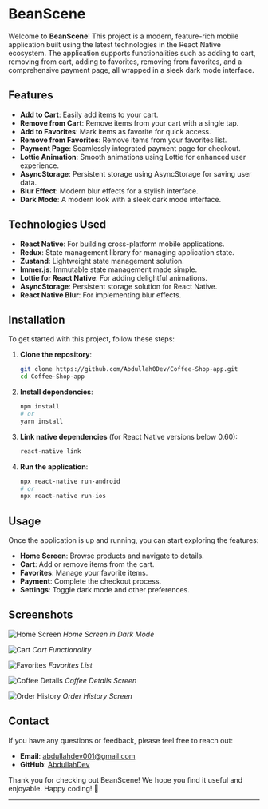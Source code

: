 # BeanScene

Welcome to **BeanScene**! This project is a modern, feature-rich mobile application built using the latest technologies in the React Native ecosystem. The application supports functionalities such as adding to cart, removing from cart, adding to favorites, removing from favorites, and a comprehensive payment page, all wrapped in a sleek dark mode interface.
 
## Features

- **Add to Cart**: Easily add items to your cart.
- **Remove from Cart**: Remove items from your cart with a single tap.
- **Add to Favorites**: Mark items as favorite for quick access.
- **Remove from Favorites**: Remove items from your favorites list.
- **Payment Page**: Seamlessly integrated payment page for checkout.
- **Lottie Animation**: Smooth animations using Lottie for enhanced user experience.
- **AsyncStorage**: Persistent storage using AsyncStorage for saving user data.
- **Blur Effect**: Modern blur effects for a stylish interface.
- **Dark Mode**: A modern look with a sleek dark mode interface.

## Technologies Used

- **React Native**: For building cross-platform mobile applications.
- **Redux**: State management library for managing application state.
- **Zustand**: Lightweight state management solution.
- **Immer.js**: Immutable state management made simple.
- **Lottie for React Native**: For adding delightful animations.
- **AsyncStorage**: Persistent storage solution for React Native.
- **React Native Blur**: For implementing blur effects.

## Installation

To get started with this project, follow these steps:

1. **Clone the repository**:
   ```bash
   git clone https://github.com/Abdullah0Dev/Coffee-Shop-app.git
   cd Coffee-Shop-app
   ```

2. **Install dependencies**:
   ```bash
   npm install
   # or
   yarn install
   ```

3. **Link native dependencies** (for React Native versions below 0.60):
   ```bash
   react-native link
   ```

4. **Run the application**:
   ```bash
   npx react-native run-android
   # or
   npx react-native run-ios
   ```

## Usage

Once the application is up and running, you can start exploring the features:

- **Home Screen**: Browse products and navigate to details.
- **Cart**: Add or remove items from the cart.
- **Favorites**: Manage your favorite items.
- **Payment**: Complete the checkout process.
- **Settings**: Toggle dark mode and other preferences.
 
## Screenshots

![Home Screen](https://i.postimg.cc/NFFmB2pP/Home-Screen.png)
*Home Screen in Dark Mode*

![Cart](https://i.postimg.cc/ZK9pQ39W/Cart-Screen.png)
*Cart Functionality*

![Favorites](https://i.postimg.cc/L4Qjvvsd/Favorites-Screen.png)
*Favorites List*

![Coffee Details](https://i.postimg.cc/C52D1M2M/Coffee-Details-Screen.png)
*Coffee Details Screen*

![Order History](https://i.postimg.cc/xTWMVCHt/Order-History-Screen.png)
*Order History Screen*

## Contact

If you have any questions or feedback, please feel free to reach out:

- **Email**: abdullahdev001@gmail.com
- **GitHub**: [AbdullahDev](https://github.com/Abdullah0Dev)

Thank you for checking out BeanScene! We hope you find it useful and enjoyable. Happy coding! 🚀

---
 
